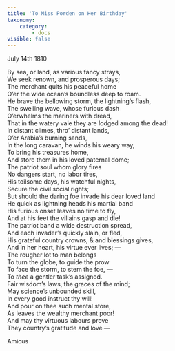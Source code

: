 ```yaml
---
title: 'To Miss Porden on Her Birthday'
taxonomy:
    category:
        - docs
visible: false
---
```


<span class="title">July 14th 1810  </span>
  
By sea, or land, as various fancy strays,  
We seek renown, and prosperous days;  
The merchant quits his peaceful home  
O’er the wide ocean’s boundless deep to roam.  
He brave the bellowing storm, the lightning’s flash,  
The swelling wave, whose furious dash  
O’erwhelms the mariners with dread,  
That in the watery vale they are lodged among the dead!  
In distant climes, thro’ distant lands,  
O’er Arabia’s burning sands,  
In the long caravan, he winds his weary way,  
To bring his treasures home,  
And store them in his loved paternal dome;  
The patriot soul whom glory fires  
No dangers start, no labor tires,  
His toilsome days, his watchful nights,  
Secure the civil social rights;  
But should the daring foe invade his dear loved land  
He quick as lightning heads his martial band  
His furious onset leaves no time to fly,  
And at his feet the villains gasp and die!  
The patriot band a wide destruction spread,  
And each invader’s quickly slain, or fled,  
His grateful country crowns, & and blessings gives,  
And in her heart, his virtue ever lives; —  
The rougher lot to man belongs  
To turn the globe, to guide the prow  
To face the storm, to stem the foe, —  
To *thee* a gentler task’s assigned.  
Fair wisdom’s laws, the graces of the mind;  
May science’s unbounded skill,  
In every good instruct thy will!  
And pour on thee such mental store,  
As leaves the wealthy merchant poor!  
And may thy virtuous labours prove  
They country’s gratitude and love —  
  
Amicus  